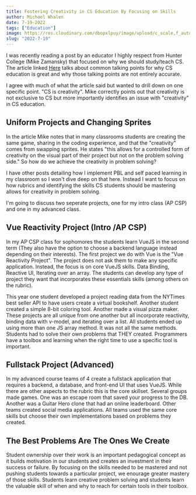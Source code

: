 ```yaml
---
title: Fostering Creativity in CS Education By Focusing on Skills 
author: Michael Whalen
date: 7-19-2022
tags: ["Education"]
image: https://res.cloudinary.com/dbopxlpuy/image/upload/c_scale,f_auto,q_auto,w_800/v1658231506/Articles/create_ipk0zm.jpg
slug: "2022-7-19" 
---
```

I was recently reading a post by an educator I highly respect from Hunter College (Mike Zamansky) that focused on why we should study/teach CS. The article linked 	[Here](https://cestlaz.github.io/post/cs-all-that/) talks about common talking points for why CS education is great and why those talking points are not entirely accurate. 

I agree with much of what the article said but wanted to drill down on one specific point. "CS is creativity". Mike correctly points out that creativity is not exclusive to CS but more importantly identifies an issue with "creativity" in CS education. 

## Uniform Projects and Changing Sprites
In the article Mike notes that in many classrooms students are creating the same game, sharing in the coding experience, and that the "creativity" comes from swapping sprites. He states "this allows for a controlled form of creativity on the visual part of their project but not on the problem solving side." So how do we achieve the creativity in problem solving? 

I have other posts detailing how I implement PBL and self paced learning in my classroom so I won't dive deep on that here. Instead I want to focus on how rubrics and identifying the skills CS students should be mastering allows for creativity in problem solving. 

I'm going to discuss two seperate projects, one for my intro class (AP CSP) and one in my advanced class. 

## Vue Reactivity Project (Intro /AP CSP)

In my AP CSP class for sophomores the students learn VueJS in the second term (They also have the option to choose a backend language instead depending on their interests). The first project we do with Vue is the "Vue Reactivity Project". The project does not ask them to make any specific application. Instead, the focus is on core VueJS skills. Data Binding, Reactive UI, Iterating over an array. The students can develop any type of project they want that incorporates these essentials skills (among others on the rubric). 

This year one student developed a project reading data from the NYTimes best seller API to have users create a virtual bookshelf. Another student created a simple 8-bit coloring tool. Another made a visual pizza maker. These projects are all unique from one another but all incorporate reactivity, binding data with v-model, and iterating over a list. All students ended up using more than one JS array method. It was not all the same methods. Students had to solve their own problems that THEY created. Programmers have a toolbox and learning when the right time to use a specific tool is important. 

## Fullstack Project (Advanced)

In my advanced course teams of 4 create a fullstack application that requires a backend, a database, and front-end UI that uses VueJS. While there are other aspects to the rubric this is the core skillset. Several groups made games. One was an escape room that saved your progress to the DB. Another was a Guitar Hero clone that had an online leaderboard. Other teams created social media applications. All teams used the same core skills but choose their own implementations based on problems they created. 

## The Best Problems Are The Ones We Create
  
Student ownership over their work is an important pedagogical concept as it builds motivation in our students and creates an investment in their success or failure. By focusing on the skills needed to be mastered and not pushing students towards a particular project, we enourage greater mastery of those skills. Students learn creative problem solving and students learn the valuable skill of when and why to reach for certain tools in their toolbox. 